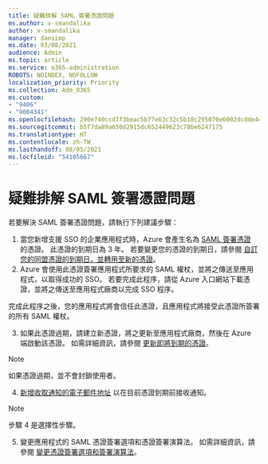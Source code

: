 ```yaml
---
title: 疑難排解 SAML 簽署憑證問題
ms.author: v-smandalika
author: v-smandalika
manager: dansimp
ms.date: 03/08/2021
audience: Admin
ms.topic: article
ms.service: o365-administration
ROBOTS: NOINDEX, NOFOLLOW
localization_priority: Priority
ms.collection: Adm_O365
ms.custom:
- "9406"
- "9004341"
ms.openlocfilehash: 290e740ccd7f3beac5b77e63c32c5b18c295070e6002dcdde44ce4a93f4330f6
ms.sourcegitcommit: b5f7da89a650d2915dc652449623c78be6247175
ms.translationtype: HT
ms.contentlocale: zh-TW
ms.lasthandoff: 08/05/2021
ms.locfileid: "54105667"
---
```

# <a name="troubleshoot-saml-signing-certificate-issues"></a>疑難排解 SAML 簽署憑證問題

若要解決 SAML 簽署憑證問題，請執行下列建議步驟：

1. 當您新增支援 SSO 的企業應用程式時，Azure 會產生名為 [SAML 簽署憑證](https://docs.microsoft.com/azure/active-directory/manage-apps/manage-certificates-for-federated-single-sign-on#auto-generated-certificate-for-gallery-and-non-gallery-applications) 的憑證。 此憑證的到期日為 3 年。 若要變更您的憑證的到期日，請參閱 [自訂您的同盟憑證的到期日，並轉用至新的憑證](https://docs.microsoft.com/azure/active-directory/manage-apps/manage-certificates-for-federated-single-sign-on#customize-the-expiration-date-for-your-federation-certificate-and-roll-it-over-to-a-new-certificate)。
2. Azure 會使用此憑證簽署應用程式所要求的 SAML 權杖，並將之傳送至應用程式，以取得成功的 SSO。 若要完成此程序，請從 Azure 入口網站下載憑證，並將之傳送至應用程式廠商以完成 SSO 程序。

完成此程序之後，您的應用程式將會信任此憑證，且應用程式將接受此憑證所簽署的所有 SAML 權杖。

3. 如果此憑證過期，請建立新憑證，將之更新至應用程式廠商，然後在 Azure 端啟動該憑證。 如需詳細資訊，請參閱 [更新即將到期的憑證](https://docs.microsoft.com/azure/active-directory/manage-apps/manage-certificates-for-federated-single-sign-on#renew-a-certificate-that-will-soon-expire)。

> [!NOTE]
> 如果憑證過期，並不會封鎖使用者。

4. [新增收取通知的電子郵件地址](https://docs.microsoft.com/azure/active-directory/manage-apps/manage-certificates-for-federated-single-sign-on#add-email-notification-addresses-for-certificate-expiration) 以在目前憑證到期前接收通知。

> [!NOTE]
> 步驟 4 是選擇性步驟。

5. 變更應用程式的 SAML 憑證簽署選項和憑證簽署演算法。 如需詳細資訊，請參閱 [變更憑證簽署選項和簽署演算法](https://docs.microsoft.com/azure/active-directory/manage-apps/certificate-signing-options)。

